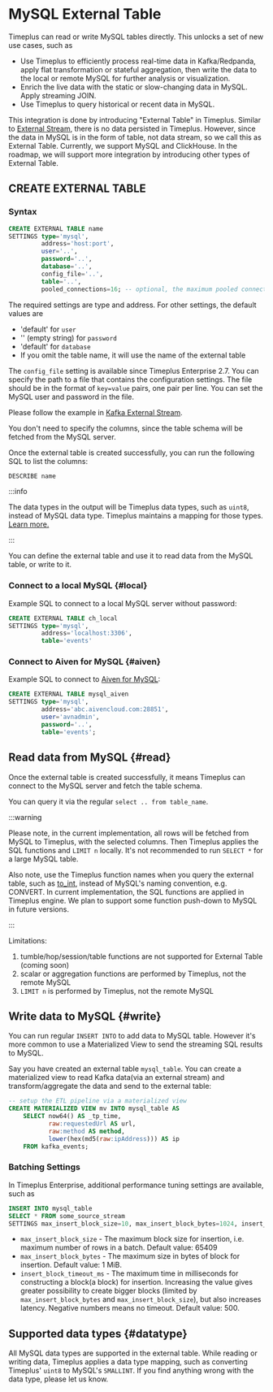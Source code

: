 # MySQL External Table

Timeplus can read or write MySQL tables directly. This unlocks a set of new use cases, such as

- Use Timeplus to efficiently process real-time data in Kafka/Redpanda, apply flat transformation or stateful aggregation, then write the data to the local or remote MySQL for further analysis or visualization.
- Enrich the live data with the static or slow-changing data in MySQL. Apply streaming JOIN.
- Use Timeplus to query historical or recent data in MySQL.

This integration is done by introducing "External Table" in Timeplus. Similar to [External Stream](/external-stream), there is no data persisted in Timeplus. However, since the data in MySQL is in the form of table, not data stream, so we call this as External Table. Currently, we support MySQL and ClickHouse. In the roadmap, we will support more integration by introducing other types of External Table.

## CREATE EXTERNAL TABLE

### Syntax

```sql
CREATE EXTERNAL TABLE name
SETTINGS type='mysql',
         address='host:port',
         user='..',
         password='..',
         database='..',
         config_file='..',
         table='..',
         pooled_connections=16; -- optional, the maximum pooled connections to the database. Default 16.
```

The required settings are type and address. For other settings, the default values are

- 'default' for `user`
- '' (empty string) for `password`
- 'default' for `database`
- If you omit the table name, it will use the name of the external table

The `config_file` setting is available since Timeplus Enterprise 2.7. You can specify the path to a file that contains the configuration settings. The file should be in the format of `key=value` pairs, one pair per line. You can set the MySQL user and password in the file.

Please follow the example in [Kafka External Stream](/proton-kafka#config_file).

You don't need to specify the columns, since the table schema will be fetched from the MySQL server.

Once the external table is created successfully, you can run the following SQL to list the columns:

```sql
DESCRIBE name
```

:::info

The data types in the output will be Timeplus data types, such as `uint8`, instead of MySQL data type. Timeplus maintains a mapping for those types. [Learn more.](#datatype)

:::

You can define the external table and use it to read data from the MySQL table, or write to it.

### Connect to a local MySQL {#local}

Example SQL to connect to a local MySQL server without password:

```sql
CREATE EXTERNAL TABLE ch_local
SETTINGS type='mysql',
         address='localhost:3306',
         table='events'
```

### Connect to Aiven for MySQL {#aiven}

Example SQL to connect to [Aiven for MySQL](https://aiven.io/docs/products/mysql/get-started):

```sql
CREATE EXTERNAL TABLE mysql_aiven
SETTINGS type='mysql',
         address='abc.aivencloud.com:28851',
         user='avnadmin',
         password='..',
         table='events';
```

## Read data from MySQL {#read}

Once the external table is created successfully, it means Timeplus can connect to the MySQL server and fetch the table schema.

You can query it via the regular `select .. from table_name`.

:::warning

Please note, in the current implementation, all rows will be fetched from MySQL to Timeplus, with the selected columns. Then Timeplus applies the SQL functions and `LIMIT n` locally. It's not recommended to run `SELECT *` for a large MySQL table.

Also note, use the Timeplus function names when you query the external table, such as [to_int](/functions_for_type#to_int), instead of MySQL's naming convention, e.g. CONVERT. In current implementation, the SQL functions are applied in Timeplus engine. We plan to support some function push-down to MySQL in future versions.

:::

Limitations:

1. tumble/hop/session/table functions are not supported for External Table (coming soon)
2. scalar or aggregation functions are performed by Timeplus, not the remote MySQL
3. `LIMIT n` is performed by Timeplus, not the remote MySQL

## Write data to MySQL {#write}

You can run regular `INSERT INTO` to add data to MySQL table. However it's more common to use a Materialized View to send the streaming SQL results to MySQL.

Say you have created an external table `mysql_table`. You can create a materialized view to read Kafka data(via an external stream) and transform/aggregate the data and send to the external table:

```sql
-- setup the ETL pipeline via a materialized view
CREATE MATERIALIZED VIEW mv INTO mysql_table AS
    SELECT now64() AS _tp_time,
           raw:requestedUrl AS url,
           raw:method AS method,
           lower(hex(md5(raw:ipAddress))) AS ip
    FROM kafka_events;
```

### Batching Settings
In Timeplus Enterprise, additional performance tuning settings are available, such as
```sql
INSERT INTO mysql_table
SELECT * FROM some_source_stream
SETTINGS max_insert_block_size=10, max_insert_block_bytes=1024, insert_block_timeout_ms = 100;
```

* `max_insert_block_size` - The maximum block size for insertion, i.e. maximum number of rows in a batch. Default value: 65409
* `max_insert_block_bytes` - The maximum size in bytes of block for insertion. Default value: 1 MiB.
* `insert_block_timeout_ms` - The maximum time in milliseconds for constructing a block(a block) for insertion. Increasing the value gives greater possibility to create bigger blocks (limited by `max_insert_block_bytes` and `max_insert_block_size`), but also increases latency. Negative numbers means no timeout. Default value: 500.

## Supported data types {#datatype}

All MySQL data types are supported in the external table. While reading or writing data, Timeplus applies a data type mapping, such as converting Timeplus' `uint8` to MySQL's `SMALLINT`. If you find anything wrong with the data type, please let us know.
